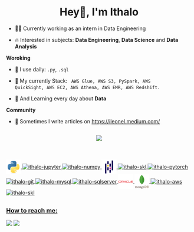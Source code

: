 <h1 align="center">Hey👋, I'm Ithalo</h1>

- 👨‍🚀 Currently working as an intern in Data Engineering

- 🔥 Interested in subjects: **Data Engineering**, **Data Science** and **Data Analysis**

**Woroking** 
- 🎲 I use daily: <code>.py</code>, <code>.sql</code>

- 🎲 My currently Stack: <code> AWS Glue, AWS S3, PySpark, AWS QuickSight, AWS EC2, AWS Athena, AWS EMR, AWS Redshift.</code>

- 🎲 And Learning every day about **Data**

**Community**
- 📖 Sometimes I write articles on https://ileonel.medium.com/
##
<div align="center">
  <a href="https://github.com/IILeonel">
  <img height="180em" src="https://github-readme-stats.vercel.app/api/top-langs/?username=IILeonel&layout=compact&langs_count=7&theme=dracula"/>
</div>

##

<div style="display: inline_block"><br>
  <img align="center" alt="ithalo-Python" height="40" width="40" src="https://raw.githubusercontent.com/devicons/devicon/master/icons/python/python-original.svg">
  <img align="center" alt="ithalo-jupyter" height="40" width="40" src="https://cdn.jsdelivr.net/gh/devicons/devicon/icons/jupyter/jupyter-original-wordmark.svg"/>
  <img align="center" alt="ithalo-numpy" height="40" width="40" src="https://cdn.jsdelivr.net/gh/devicons/devicon/icons/numpy/numpy-original.svg"/>
  <img align="center" alt="ithalo-pandas" height="40" width="40" src="https://raw.githubusercontent.com/devicons/devicon/2ae2a900d2f041da66e950e4d48052658d850630/icons/pandas/pandas-original.svg"/>
  <img align="center" alt="ithalo-skl" height="40" width="40" src="https://upload.wikimedia.org/wikipedia/commons/0/05/Scikit_learn_logo_small.svg"/>
  <img align="center" alt="ithalo-pytorch" height="40" width="40" src="https://www.vectorlogo.zone/logos/pytorch/pytorch-icon.svg"/>
  <img align="center" alt="ithalo-git" height="40" width="40" src="https://www.vectorlogo.zone/logos/git-scm/git-scm-icon.svg"/>
  <img align="center" alt="ithalo-mysql" height="40" width="40" src="https://cdn.jsdelivr.net/gh/devicons/devicon/icons/mysql/mysql-original.svg">
  <img align="center" alt="ithalo-sqlserver" height="40" width="40" src="https://www.svgrepo.com/show/303229/microsoft-sql-server-logo.svg"/>
  <img align="center" alt="ithalo-oracle" height="40" width="40" src="https://raw.githubusercontent.com/devicons/devicon/master/icons/oracle/oracle-original.svg"/>
  <img align="center" alt+ "ithalo-mongo" height="40" width="40" src="https://raw.githubusercontent.com/devicons/devicon/master/icons/mongodb/mongodb-original-wordmark.svg"/>
  <img align="center" alt="ithalo-aws" height="40" width="40" src="https://cdn.jsdelivr.net/gh/devicons/devicon/icons/amazonwebservices/amazonwebservices-plain-wordmark.svg"/>
  <img align="center" alt="ithalo-skl" height="40" width="40" src="https://www.vectorlogo.zone/logos/tensorflow/tensorflow-icon.svg"/>

 
</div>

##

<div> 
<h3 align="left">How to reach me: </h3>
  <a href = "mailto:ithaloleonel.data@gmail.com"><img src="https://img.shields.io/badge/-Gmail-%23333?style=for-the-badge&logo=gmail&logoColor=white" target="_blank"></a>
  <a href="https://www.linkedin.com/in/ileonel/" target="_blank"><img src="https://img.shields.io/badge/-LinkedIn-%230077B5?style=for-the-badge&logo=linkedin&logoColor=white" target="_blank"></a> 
</div>
